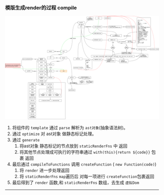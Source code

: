 ### 模版生成render的过程 compile
![](%E6%A8%A1%E7%89%88%E7%94%9F%E6%88%90render.drawio.png)

1. 将组件的 `template` 通过 `parse` 解析为 `ast对象`(抽象语法树)。
2. 通过 `optimize` 对 ast对象 做静态标记处理。
3. 通过 `generate` 
   1. 将ast对象 静态标记的节点放到 `staticRenderFns` 中 返回
   2. 将其他节点处理成可执行的字符串通过 `with(this){return ${code}}` 包裹 返回
4. 最后通过 `compileToFunctions` 调用 `createFunction` ( `new Function(code)`)
   1. 将 `render` 进一步处理返回
   2. 将 `staticRenderFns` `map`遍历后 对每一项进行 `createFunction`包裹返回
5. 最后得到了 `render` 函数,和 `staticRenderFns` 数组，去生成 `虚拟Dom`
------